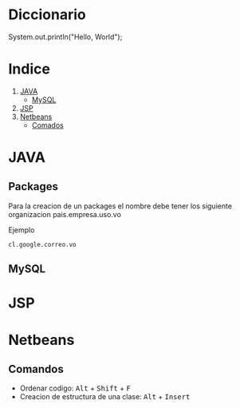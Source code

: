 # Diccionario

System.out.println("Hello, World");

# Indice

1. [JAVA](#java)
   * [MySQL](#mysql)
2. [JSP](#jsp)
3. [Netbeans](#netbeans)
   * [Comados](#comandos)

# JAVA

## Packages

Para la creacion de un packages el nombre debe tener los siguiente organizacion pais.empresa.uso.vo

Ejemplo

`cl.google.correo.vo`

## MySQL

# JSP

# Netbeans

## Comandos

* Ordenar codigo: <kbd>Alt</kbd> + <kbd>Shift</kbd> + <kbd>F</kbd>
* Creacion de estructura de una clase: <kbd>Alt</kbd> + <kbd>Insert</kbd> 
